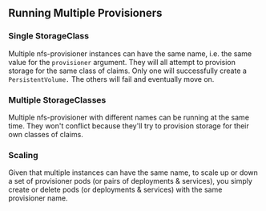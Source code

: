 ## Running Multiple Provisioners

### Single StorageClass

Multiple nfs-provisioner instances can have the same name, i.e. the same value for the `provisioner` argument. They will all attempt to provision storage for the same class of claims. Only one will successfully create a `PersistentVolume.` The others will fail and eventually move on.

### Multiple StorageClasses

Multiple nfs-provisioner with different names can be running at the same time. They won't conflict because they'll try to provision storage for their own classes of claims.

### Scaling

Given that multiple instances can have the same name, to scale up or down a set of provisioner pods (or pairs of deployments & services), you simply create or delete pods (or deployments & services) with the same provisioner name. 

